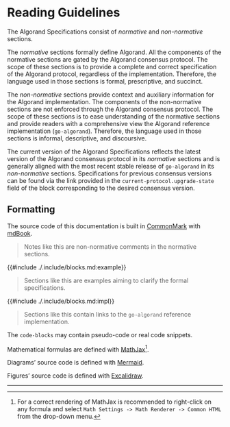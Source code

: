 # Reading Guidelines

The Algorand Specifications consist of _normative_ and _non-normative_ sections.

The _normative_ sections formally define Algorand. All the components of the normative
sections are gated by the Algorand consensus protocol. The scope of these sections
is to provide a complete and correct specification of the Algorand protocol, regardless
of the implementation. Therefore, the language used in those sections is formal,
prescriptive, and succinct.

The _non-normative_ sections provide context and auxiliary information for the Algorand
implementation. The components of the non-normative sections are not enforced through
the Algorand consensus protocol. The scope of these sections is to ease understanding
of the normative sections and provide readers with a comprehensive view the Algorand
reference implementation (`go-algorand`). Therefore, the language used in those
sections is informal, descriptive, and discoursive.

The current version of the Algorand Specifications reflects the latest version of the
Algorand consensus protocol in its _normative_ sections and is generally aligned with
the most recent stable release of `go-algorand` in its _non-normative_ sections.
Specifications for previous consensus versions can be found via the link provided in
the `current-protocol.upgrade-state` field of the block corresponding to the desired
consensus version.

## Formatting

The source code of this documentation is built in [CommonMark](https://commonmark.org/)
with [mdBook](https://rust-lang.github.io/mdBook/index.html).

> Notes like this are non-normative comments in the normative sections.

{{#include ./.include/blocks.md:example}}
> Sections like this are examples aiming to clarify the formal specifications.

{{#include ./.include/blocks.md:impl}}
> Sections like this contain links to the `go-algorand` reference implementation.

The `code-blocks` may contain pseudo-code or real code snippets.

Mathematical formulas are defined with [MathJax](https://www.mathjax.org/)[^1].

Diagrams’ source code is defined with [Mermaid](https://mermaid.js.org/).

Figures’ source code is defined with [Excalidraw](https://excalidraw.com/).

---

[^1]: For a correct rendering of MathJax is recommended to right-click on any formula
and select `Math Settings -> Math Renderer -> Common HTML` from the drop-down menu.